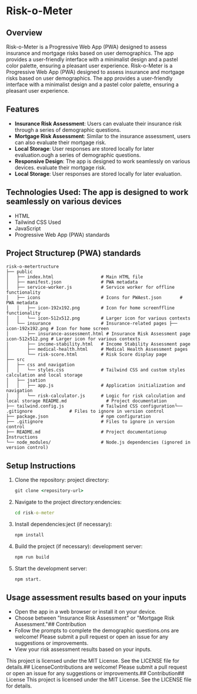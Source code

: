 # Risk-o-Meter

## Overview

Risk-o-Meter is a Progressive Web App (PWA) designed to assess insurance and mortgage risks based on user demographics. The app provides a user-friendly interface with a minimalist design and a pastel color palette, ensuring a pleasant user experience.
Risk-o-Meter is a Progressive Web App (PWA) designed to assess insurance and mortgage risks based on user demographics. The app provides a user-friendly interface with a minimalist design and a pastel color palette, ensuring a pleasant user experience.

## Features

- **Insurance Risk Assessment**: Users can evaluate their insurance risk through a series of demographic questions.
- **Mortgage Risk Assessment**: Similar to the insurance assessment, users can also evaluate their mortgage risk.
- **Local Storage**: User responses are stored locally for later evaluation.ough a series of demographic questions.
- **Responsive Design**: The app is designed to work seamlessly on various devices. evaluate their mortgage risk.
- **Local Storage**: User responses are stored locally for later evaluation.

## **Technologies Used**: The app is designed to work seamlessly on various devices

- HTML
- Tailwind CSS Used
- JavaScript
- Progressive Web App (PWA) standards

## Project Structurep (PWA) standards

```readme
risk-o-metertructure
├── public
│   ├── index.html                  # Main HTML file
│   ├── manifest.json               # PWA metadata
│   ├── service-worker.js           # Service worker for offline functionality
│   ├── icons                       # Icons for PWAest.json       # PWA metadata
│   │   ├── icon-192x192.png        # Icon for home screenffline functionality
│   │   └── icon-512x512.png        # Larger icon for various contexts
│   └── insurance                   # Insurance-related pages ├── icon-192x192.png # Icon for home screen
│       ├── insurance-assessment.html # Insurance Risk Assessment page icon-512x512.png # Larger icon for various contexts
│       ├── income-stability.html   # Income Stability Assessment page
│       ├── medical-health.html     # Medical Health Assessment pages
│       └── risk-score.html         # Risk Score display page
├── src
│   ├── css and navigation
│   │   └── styles.css              # Tailwind CSS and custom styles calculation and local storage
│   ├── jsation
│   │   ├── app.js                  # Application initialization and navigation
│   │   └── risk-calculator.js      # Logic for risk calculation and local storage README.md               # Project documentation
├── tailwind.config.js              # Tailwind CSS configuration└── .gitignore              # Files to ignore in version control
├── package.json                    # npm configuration
├── .gitignore                      # Files to ignore in version control
├── README.md                       # Project documentationup Instructions
└── node_modules/                   # Node.js dependencies (ignored in version control)
```

## Setup Instructions

1. Clone the repository: project directory:

   ```cmd
   git clone <repository-url>
   ```

2. Navigate to the project directory:endencies:

    ```cmd
   cd risk-o-meter
   ```

3. Install dependencies:ject (if necessary):

   ```cmd
   npm install
   ```

4. Build the project (if necessary): development server:

    ```cmd
   npm run build
   ```

5. Start the development server:

   ```cmd
   npm start.
   ```

## Usage assessment results based on your inputs

- Open the app in a web browser or install it on your device.
- Choose between "Insurance Risk Assessment" or "Mortgage Risk Assessment."## Contribution
- Follow the prompts to complete the demographic questions.ons are welcome! Please submit a pull request or open an issue for any suggestions or improvements.
- View your risk assessment results based on your inputs.

This project is licensed under the MIT License. See the LICENSE file for details.## LicenseContributions are welcome! Please submit a pull request or open an issue for any suggestions or improvements.## Contribution## License
This project is licensed under the MIT License. See the LICENSE file for details.
